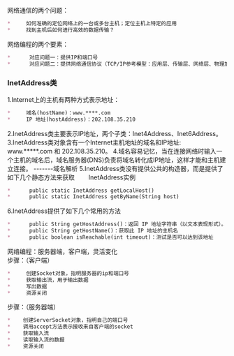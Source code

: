 网络通信的两个问题：
```markdown
*     如何准确的定位网络上的一台或多台主机；定位主机上特定的应用
*     找到主机后如何进行高效的数据传输？
```

网络编程的两个要素：
```markdown
*      对应问题一：提供IP和端口号
*      对应问题二：提供网络通信协议（TCP/IP参考模型：应用层、传输层、网络层、物理加数据链路层）
```

### InetAddress类
1.Internet上的主机有两种方式表示地址：
```markdown
*     域名(hostName)：www.****.com
*     IP 地址(hostAddress)：202.108.35.210
```

2.InetAddress类主要表示IP地址，两个子类：Inet4Address、Inet6Address。
3.InetAddress类对象含有一个Internet主机地址的域名和IP地址: www.*****.com 和 202.108.35.210。
4.域名容易记忆，当在连接网络时输入一个主机的域名后，域名服务器(DNS)负责将域名转化成IP地址，这样才能和主机建立连接。 -------域名解析
5.InetAddress类没有提供公共的构造器，而是提供了如下几个静态方法来获取
&emsp;&emsp;InetAddress实例

```markdown
*      public static InetAddress getLocalHost()
*      public static InetAddress getByName(String host)
```

6.InetAddress提供了如下几个常用的方法
```markdown
*      public String getHostAddress()：返回 IP 地址字符串（以文本表现形式）。
*      public String getHostName()：获取此 IP 地址的主机名
*      public boolean isReachable(int timeout)：测试是否可以达到该地址
```

网络编程：服务器端，客户端，灵活变化\
步骤：（客户端）

```markdown
*     创建Socket对象，指明服务器的ip和端口号
*     获取输出流，用于输出数据
*     写出数据
*     资源关闭
```

步骤：（服务器端）    
```markdown
*    创建ServerSocket对象，指明自己的端口号
*    调用accept方法表示接收来自客户端的socket
*    获取输入流
*    读取输入流的数据
*    资源关闭
```
